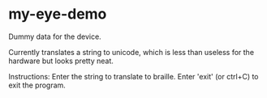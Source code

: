 # my-eye-demo
Dummy data for the device.

Currently translates a string to unicode, which is less than useless for the hardware but looks pretty neat.

Instructions: Enter the string to translate to braille. Enter 'exit' (or ctrl+C) to exit the program.